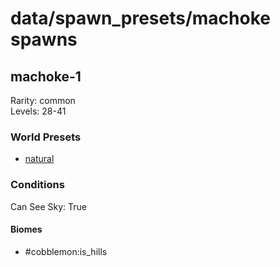 # data/spawn_presets/machoke spawns  
  
## machoke-1  
Rarity: common  
Levels: 28-41  
  
### World Presets  
* [natural](/data/spawn_data/natural.md)  
  
### Conditions  
Can See Sky: True  
  
#### Biomes  
  * #cobblemon:is_hills
  
